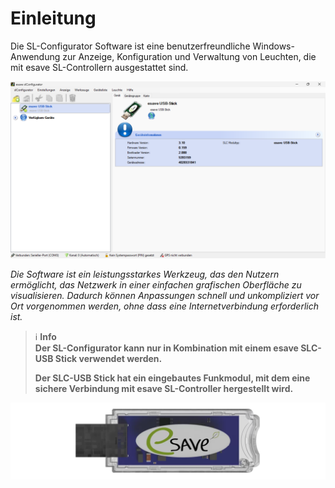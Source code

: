 # Einleitung

Die SL-Configurator Software ist eine benutzerfreundliche Windows-Anwendung zur Anzeige, Konfiguration und Verwaltung von Leuchten, die mit esave SL-Controllern ausgestattet sind.

![Hauptansicht des SL-Configurators](einleitung.png)

*Die Software ist ein leistungsstarkes Werkzeug, das den Nutzern ermöglicht, das Netzwerk in einer einfachen grafischen Oberfläche zu visualisieren. Dadurch können Anpassungen schnell und unkompliziert vor Ort vorgenommen werden, ohne dass eine Internetverbindung erforderlich ist.*

> ℹ️ **Info**  
> **Der SL-Configurator kann nur in Kombination mit einem esave SLC-USB Stick verwendet werden.**
> 
> **Der SLC-USB Stick hat ein eingebautes Funkmodul, mit dem eine sichere Verbindung mit esave SL-Controller hergestellt wird.**

![USB-Stick](usb-stick.png) 